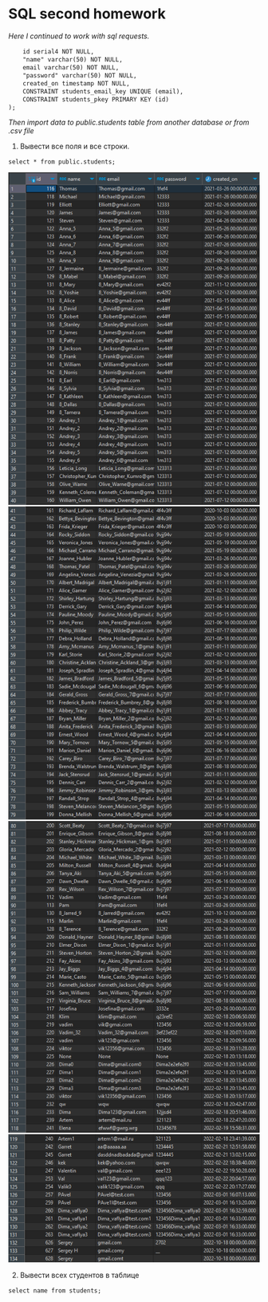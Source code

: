 # SQL second homework  
*Here I continued to work with sql requests.*  

```CREATE TABLE public.students (
	id serial4 NOT NULL,
	"name" varchar(50) NOT NULL,
	email varchar(50) NOT NULL,
	"password" varchar(50) NOT NULL,
	created_on timestamp NOT NULL,
	CONSTRAINT students_email_key UNIQUE (email),
	CONSTRAINT students_pkey PRIMARY KEY (id)
);
```

*Then import data to public.students table from another database or from .csv file*  

1. Вывести все поля и все строки.

```
select * from public.students;
```
![hw_2_1(1)](https://github.com/artemlat/SQL_hw_2/blob/main/hw_2_1(1).png)  
![hw_2_1(2)](https://github.com/artemlat/SQL_hw_2/blob/main/hw_2_1(222).png)
![hw_2_1(3)](https://github.com/artemlat/SQL_hw_2/blob/main/hw_2_1(3).png)
![hw_2_1(4)](https://github.com/artemlat/SQL_hw_2/blob/main/hw_2_1(4).png)  

2. Вывести всех студентов в таблице

```
select name from students;
```


